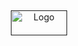 <a name="readme-top"></a>
<br />
<div align="center">
  <a href="">
    <img src ="https://i122.fastpic.org/big/2023/1110/ea/bea99132863c58e97299abdfa4a15eea.png" alt="Logo" width="90" height="40" align-items="ce">
  </a>
</div>
